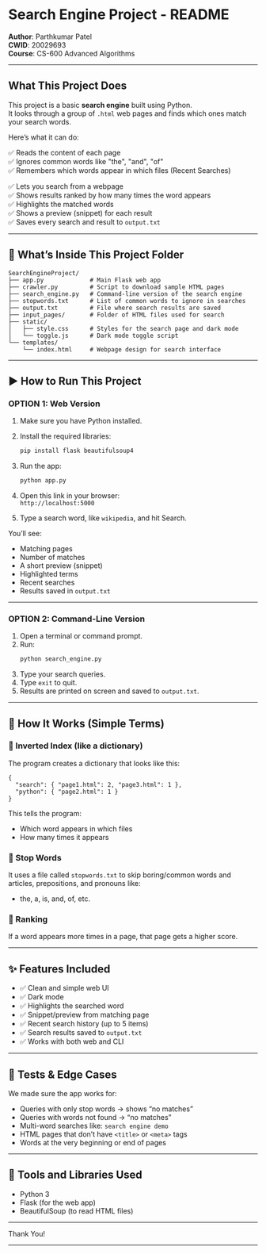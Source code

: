 
# Search Engine Project - README

**Author**: Parthkumar Patel  
**CWID**: 20029693  
**Course**: CS-600 Advanced Algorithms  

---

##  What This Project Does

This project is a basic **search engine** built using Python.  
It looks through a group of `.html` web pages and finds which ones match your search words.

Here’s what it can do:

✅ Reads the content of each page  
✅ Ignores common words like "the", "and", "of"  
✅ Remembers which words appear in which files  (Recent Searches)

✅ Lets you search from a webpage  
✅ Shows results ranked by how many times the word appears  
✅ Highlights the matched words  
✅ Shows a preview (snippet) for each result  
✅ Saves every search and result to `output.txt`

---

## 📁 What’s Inside This Project Folder

```
SearchEngineProject/
├── app.py             # Main Flask web app
├── crawler.py         # Script to download sample HTML pages
├── search_engine.py   # Command-line version of the search engine
├── stopwords.txt      # List of common words to ignore in searches
├── output.txt         # File where search results are saved
├── input_pages/       # Folder of HTML files used for search
├── static/
│   ├── style.css      # Styles for the search page and dark mode
│   └── toggle.js      # Dark mode toggle script
└── templates/
    └── index.html     # Webpage design for search interface
```

---

## ▶️ How to Run This Project

### OPTION 1: Web Version 

1. Make sure you have Python installed.
2. Install the required libraries:
   ```bash
   pip install flask beautifulsoup4
   ```
3. Run the app:
   ```bash
   python app.py
   ```
4. Open this link in your browser:  
   `http://localhost:5000`

5. Type a search word, like `wikipedia`, and hit Search.

You’ll see:
- Matching pages
- Number of matches
- A short preview (snippet)
- Highlighted terms
- Recent searches
- Results saved in `output.txt`

---

### OPTION 2: Command-Line Version

1. Open a terminal or command prompt.
2. Run:
   ```bash
   python search_engine.py
   ```
3. Type your search queries.
4. Type `exit` to quit.
5. Results are printed on screen and saved to `output.txt`.

---

## 🧠 How It Works (Simple Terms)

### 📌 Inverted Index (like a dictionary)
The program creates a dictionary that looks like this:
```
{
  "search": { "page1.html": 2, "page3.html": 1 },
  "python": { "page2.html": 1 }
}
```
This tells the program:
- Which word appears in which files
- How many times it appears

### 📌 Stop Words
It uses a file called `stopwords.txt` to skip boring/common words and articles, prepositions, and pronouns like:
- the, a, is, and, of, etc.

### 📌 Ranking
If a word appears more times in a page, that page gets a higher score.

---

## ✨ Features Included

- ✅ Clean and simple web UI
- ✅ Dark mode 
- ✅ Highlights the searched word
- ✅ Snippet/preview from matching page
- ✅ Recent search history (up to 5 items)
- ✅ Search results saved to `output.txt`
- ✅ Works with both web and CLI

---

## 🧪 Tests & Edge Cases

We made sure the app works for:
- Queries with only stop words → shows “no matches”
- Queries with words not found → “no matches”
- Multi-word searches like: `search engine demo`
- HTML pages that don’t have `<title>` or `<meta>` tags
- Words at the very beginning or end of pages

---

## 🧰 Tools and Libraries Used

- Python 3
- Flask (for the web app)
- BeautifulSoup (to read HTML files)


---

Thank You!

---
